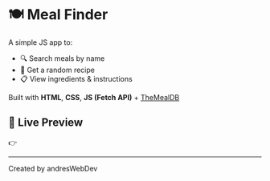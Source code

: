 # 🍽️ Meal Finder

A simple JS app to:

- 🔍 Search meals by name  
- 🎲 Get a random recipe  
- 📋 View ingredients & instructions  

Built with **HTML**, **CSS**, **JS (Fetch API)** + [TheMealDB](https://www.themealdb.com/api.php)

## 🔗 Live Preview  
👉

---

Created by andresWebDev




